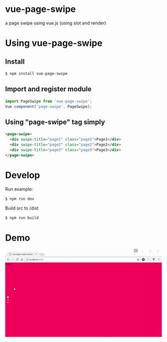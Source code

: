 # vue-page-swipe

a page swipe using vue.js (using slot and render)

# Using vue-page-swipe

## Install
```bash
$ npm install vue-page-swipe
```

## Import and register module
```JavaScript
import PageSwipe from 'vue-page-swipe';
Vue.component('page-swipe', PageSwipe);
```
## Using "page-swipe" tag simply
```HTML
<page-swipe>
  <div swipe-title="page1" class="page1">Page1</div>
  <div swipe-title="page2" class="page2">Page2</div>
  <div swipe-title="page3" class="page3">Page3</div>
</page-swipe>
```

# Develop

Run example:
```bash
$ npm run dev
```

Build src to /dist
```bash
$ npm run build
```

# Demo
![img](https://raw.githubusercontent.com/zhouyuan1990/vue-page-swipe/master/demo.gif)
